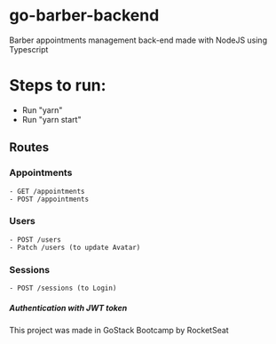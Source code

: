 # go-barber-backend
Barber appointments management back-end made with NodeJS using Typescript

# Steps to run:
  - Run "yarn"
  - Run "yarn start"
  
## Routes
  ### Appointments
    - GET /appointments
    - POST /appointments
  ### Users
    - POST /users
    - Patch /users (to update Avatar)
  ### Sessions
    - POST /sessions (to Login)

##### Authentication with JWT token


This project was made in GoStack Bootcamp by RocketSeat
